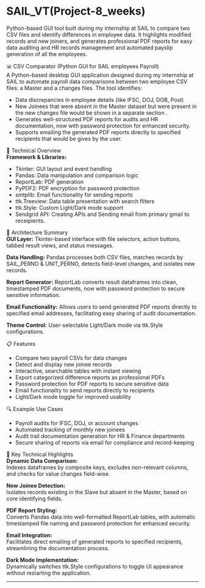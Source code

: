 # SAIL_VT(Project-8_weeks)
Python-based GUI tool built during my internship at SAIL to compare two CSV files and identify differences in employee data. It highlights modified records and new joiners, and generates professional PDF reports for easy data auditing and HR records management and automated payslip generation of all the employees.

📊 CSV Comparator (Python GUI for SAIL employees Payroll)  
A Python-based desktop GUI application designed during my internship at SAIL to automate payroll data comparisons between two employee CSV files: a Master and a changes files. The tool identifies:

- Data discrepancies in employee details (like IFSC, DOJ, DOB, Post)
- New Joinees that were absent in the Master dataset but were present in the new changes file would be shown in a separate section .
- Generates well-structured PDF reports for audits and HR documentation, now with password protection for enhanced security.
- Supports emailing the generated PDF reports directly to specified recipients that would be gives by the user.

📌 Technical Overview  
**Framework & Libraries:**

- Tkinter: GUI layout and event handling
- Pandas: Data manipulation and comparison logic
- ReportLab: PDF generation
- PyPDF2: PDF encryption for password protection
- smtplib: Email functionality for sending reports
- ttk.Treeview: Data table presentation with search filters
- ttk.Style: Custom Light/Dark mode support
- Sendgrid API: Creating APIs and Sending email from primary gmail to receipients.

📐 Architecture Summary  
**GUI Layer:** Tkinter-based interface with file selectors, action buttons, tabbed result views, and status messages.

**Data Handling:** Pandas processes both CSV files, matches records by SAIL_PERNO & UNIT_PERNO, detects field-level changes, and isolates new records.

**Report Generator:** ReportLab converts result dataframes into clean, timestamped PDF documents, now with password protection to secure sensitive information.

**Email Functionality:** Allows users to send generated PDF reports directly to specified email addresses, facilitating easy sharing of audit documentation.

**Theme Control:** User-selectable Light/Dark mode via ttk.Style configurations.

📋 Features  
- Compare two payroll CSVs for data changes
- Detect and display new joinee records
- Interactive, searchable tables with instant viewing
- Export categorized difference reports as professional PDFs
- Password protection for PDF reports to secure sensitive data
- Email functionality to send reports directly to recipients
- Light/Dark mode toggle for improved usability

🔍 Example Use Cases  
- Payroll audits for IFSC, DOJ, or account changes
- Automated tracking of monthly new joinees
- Audit trail documentation generation for HR & Finance departments
- Secure sharing of reports via email for compliance and record-keeping

📌 Key Technical Highlights  
**Dynamic Data Comparison:**  
Indexes dataframes by composite keys, excludes non-relevant columns, and checks for value changes field-wise.

**New Joinee Detection:**  
Isolates records existing in the Slave but absent in the Master, based on core identifying fields.

**PDF Report Styling:**  
Converts Pandas data into well-formatted ReportLab tables, with automatic timestamped file naming and password protection for enhanced security.

**Email Integration:**  
Facilitates direct emailing of generated reports to specified recipients, streamlining the documentation process.

**Dark Mode Implementation:**  
Dynamically switches ttk.Style configurations to toggle UI appearance without restarting the application.

---
